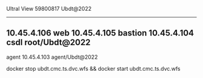 Ultral View
59800817
Ubdt@2022

-----------------
10.45.4.106  web
10.45.4.105  bastion
10.45.4.104 csdl
root/Ubdt@2022
----------------
agent
10.45.4.103
agent/Ubdt@2022


docker stop ubdt.cmc.ts.dvc.wfs && docker start ubdt.cmc.ts.dvc.wfs